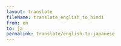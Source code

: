```yaml
--- 
layout: translate 
fileName: translate_english_to_hindi 
from: en
to: ja 
permalink: translate/english-to-japanese
---
```

